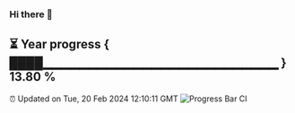 ### Hi there 👋
⏳ Year progress { ████▁▁▁▁▁▁▁▁▁▁▁▁▁▁▁▁▁▁▁▁▁▁▁▁▁▁ } 13.80 %
---
⏰ Updated on Tue, 20 Feb 2024 12:10:11 GMT
![Progress Bar CI](https://github.com/Moyi321/Moyi321/workflows/Progress%20Bar%20CI/badge.svg)
